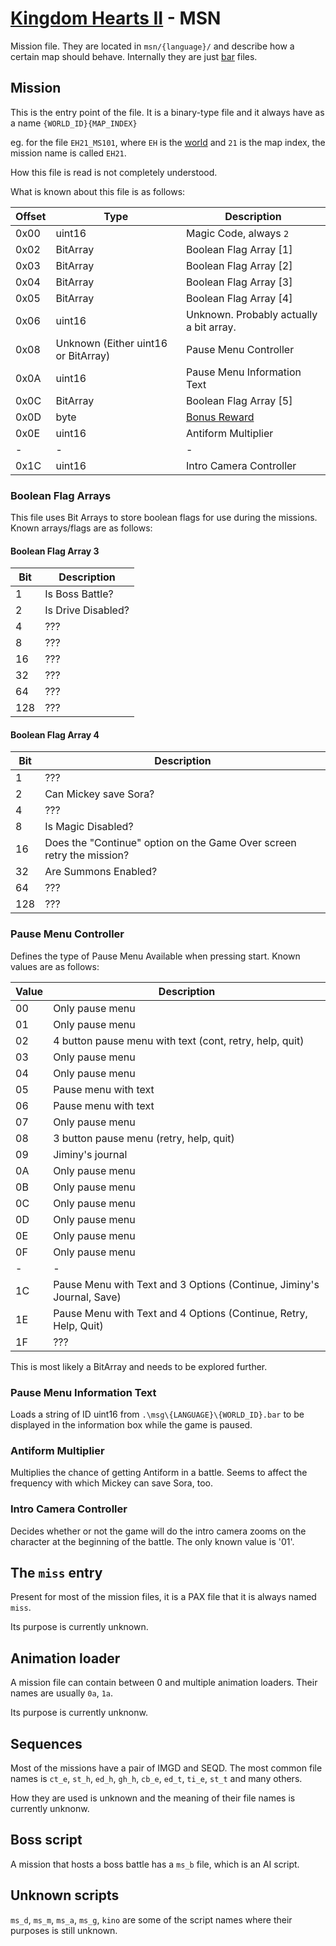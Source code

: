 # [Kingdom Hearts II](../../index.md) - MSN

Mission file. They are located in `msn/{language}/` and describe how a certain map should behave. Internally they are just [bar](bar.md) files.

## Mission

This is the entry point of the file. It is a binary-type file and it always have as a name `{WORLD_ID}{MAP_INDEX}`

eg. for the file `EH21_MS101`, where `EH` is the [world](../../worlds.md) and `21` is the map index, the mission name is called `EH21`.

How this file is read is not completely understood.

What is known about this file is as follows:

| Offset | Type   | Description |
|--------|--------|-------------|
| 0x00   | uint16 | Magic Code, always `2`
| 0x02   | BitArray | Boolean Flag Array [1]
| 0x03   | BitArray | Boolean Flag Array [2]
| 0x04   | BitArray | Boolean Flag Array [3]
| 0x05   | BitArray | Boolean Flag Array [4]
| 0x06   | uint16 | Unknown. Probably actually a bit array.
| 0x08   | Unknown (Either uint16 or BitArray) | Pause Menu Controller
| 0x0A   | uint16 | Pause Menu Information Text
| 0x0C   | BitArray | Boolean Flag Array [5]
| 0x0D   | byte | [Bonus Reward](00battle.md#bons)
| 0x0E   | uint16 | Antiform Multiplier
| - | - | -
| 0x1C | uint16 | Intro Camera Controller


### Boolean Flag Arrays

This file uses Bit Arrays to store boolean flags for use during the missions. Known arrays/flags are as follows:

#### Boolean Flag Array 3

| Bit | Description |
|-----|-------------|
| 1 | Is Boss Battle?
| 2 | Is Drive Disabled?
| 4 | ???
| 8 | ???
| 16 | ???
| 32 | ???
| 64 | ???
| 128 | ???

#### Boolean Flag Array 4

| Bit | Description |
|-----|-------------|
| 1 | ???
| 2 | Can Mickey save Sora?
| 4 | ???
| 8 | Is Magic Disabled?
| 16 | Does the "Continue" option on the Game Over screen retry the mission?
| 32 | Are Summons Enabled?
| 64 | ???
| 128 | ???

### Pause Menu Controller
Defines the type of Pause Menu Available when pressing start. Known values are as follows:

| Value | Description |
|-------|-------------|
| 00 | Only pause menu
| 01 | Only pause menu
| 02 | 4 button pause menu with text (cont, retry, help, quit)
| 03 | Only pause menu
| 04 | Only pause menu
| 05 | Pause menu with text
| 06 | Pause menu with text
| 07 | Only pause menu
| 08 | 3 button pause menu (retry, help, quit)
| 09 | Jiminy's journal
| 0A | Only pause menu
| 0B | Only pause menu
| 0C | Only pause menu
| 0D | Only pause menu
| 0E | Only pause menu
| 0F | Only pause menu
| -|-
| 1C | Pause Menu with Text and 3 Options (Continue, Jiminy's Journal, Save)
| 1E | Pause Menu with Text and 4 Options (Continue, Retry, Help, Quit)
| 1F | ???

This is most likely a BitArray and needs to be explored further.

### Pause Menu Information Text
Loads a string of ID uint16 from `.\msg\{LANGUAGE}\{WORLD_ID}.bar` to be displayed in the information box while the game is paused.

### Antiform Multiplier
Multiplies the chance of getting Antiform in a battle. Seems to affect the frequency with which Mickey can save Sora, too.

### Intro Camera Controller
Decides whether or not the game will do the intro camera zooms on the character at the beginning of the battle. The only known value is '01'.

## The `miss` entry

Present for most of the mission files, it is a PAX file that it is always named `miss`.

Its purpose is currently unknown.

## Animation loader

A mission file can contain between 0 and multiple animation loaders. Their names are usually `0a`, `1a`.

Its purpose is currently unknonw.

## Sequences

Most of the missions have a pair of IMGD and SEQD. The most common file names is `ct_e`, `st_h`, `ed_h`, `gh_h`, `cb_e`, `ed_t`, `ti_e`, `st_t` and many others.

How they are used is unknown and the meaning of their file names is currently unknonw.

## Boss script

A mission that hosts a boss battle has a `ms_b` file, which is an AI script.

## Unknown scripts

`ms_d`, `ms_m`, `ms_a`, `ms_g`, `kino` are some of the script names where their purposes is still unknown.
